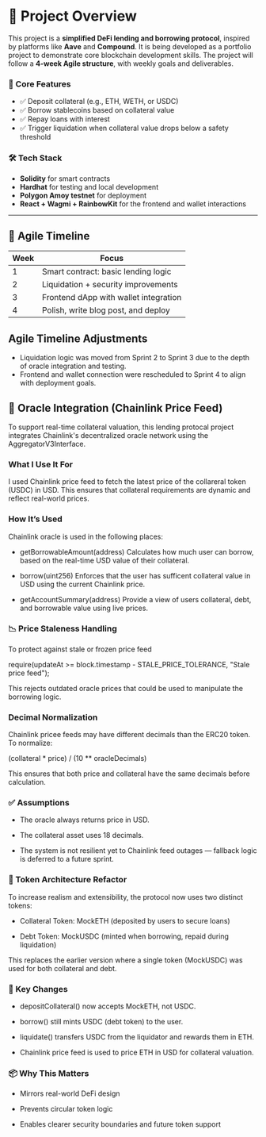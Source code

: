 # 🚀 Project Overview

This project is a **simplified DeFi lending and borrowing protocol**, inspired by platforms like **Aave** and **Compound**. It is being developed as a portfolio project to demonstrate core blockchain development skills. The project will follow a **4-week Agile structure**, with weekly goals and deliverables.

### 🧩 Core Features

- ✅ Deposit collateral (e.g., ETH, WETH, or USDC)
- ✅ Borrow stablecoins based on collateral value
- ✅ Repay loans with interest
- ✅ Trigger liquidation when collateral value drops below a safety threshold

### 🛠️ Tech Stack

- **Solidity** for smart contracts  
- **Hardhat** for testing and local development  
- **Polygon Amoy testnet** for deployment  
- **React + Wagmi + RainbowKit** for the frontend and wallet interactions

---

## 📆 Agile Timeline

| Week | Focus                                  |
|------|----------------------------------------|
| 1    | Smart contract: basic lending logic    |
| 2    | Liquidation + security improvements    |
| 3    | Frontend dApp with wallet integration  |
| 4    | Polish, write blog post, and deploy    |

## Agile Timeline Adjustments

- Liquidation logic was moved from Sprint 2 to Sprint 3 due to the depth of oracle integration and testing.
- Frontend and wallet connection were rescheduled to Sprint 4 to align with deployment goals.

## 🧠 Oracle Integration (Chainlink Price Feed)

To support real-time collateral valuation, this lending protocal project integrates Chainlink's decentralized oracle network using the AggregatorV3Interface.

### What I Use It For

I used Chainlink price feed to fetch the latest price of the collareral token (USDC) in USD. This ensures that collateral requirements are dynamic and reflect real-world prices. 

### How It’s Used

Chainlink oracle is used in the following places:

- getBorrowableAmount(address)
    Calculates how much user can borrow, based on the real-time USD value of their collateral.

- borrow(uint256)
    Enforces that the user has sufficent collateral value in USD using the current Chainlink price.

- getAccountSummary(address)
    Provide a view of users collateral, debt, and borrowable value using live prices. 

### 📉 Price Staleness Handling

To protect against stale or frozen price feed

require(updateAt >= block.timestamp - STALE_PRICE_TOLERANCE, "Stale price feed");

This rejects outdated oracle prices that could be used to manipulate the borrowing logic.

### Decimal Normalization

Chainlink pricee feeds may have different decimals than the ERC20 token. To normalize:

(collateral * price) / (10 ** oracleDecimals)

This ensures that both price and collateral have the same decimals before calculation. 

### ✅ Assumptions
- The oracle always returns price in USD.

- The collateral asset uses 18 decimals.

- The system is not resilient yet to Chainlink feed outages — fallback logic is deferred to a future sprint.

### 🧱 Token Architecture Refactor
To increase realism and extensibility, the protocol now uses two distinct tokens:

- Collateral Token: MockETH (deposited by users to secure loans)

- Debt Token: MockUSDC (minted when borrowing, repaid during liquidation)

This replaces the earlier version where a single token (MockUSDC) was used for both collateral and debt.

### 🔄 Key Changes
- depositCollateral() now accepts MockETH, not USDC.

- borrow() still mints USDC (debt token) to the user.

- liquidate() transfers USDC from the liquidator and rewards them in ETH.

- Chainlink price feed is used to price ETH in USD for collateral valuation.

### 📦 Why This Matters
- Mirrors real-world DeFi design 

- Prevents circular token logic

- Enables clearer security boundaries and future token support